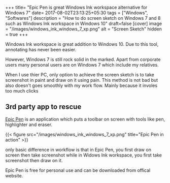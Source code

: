 +++
title= "Epic Pen is great Windows Ink workspace alternative for Windows 7"
date= 2017-08-02T23:13:25+05:30
tags = ["Windows", "Softwares"]
description = "How to do screen sketch on Windows 7 and 8 such as Windows Ink workspace in Windows 10"
draft=false
[cover]
image = "/images/windows_ink_windows_7_xp.png"
alt = "Screen Sketch"
hidden = true
+++

Windows Ink workspace is great addition to Windows 10. Due to this tool, annotating has never been easier. 

However, Windows 7 is still rock solid in the marked. Apart from corporate users many personal users are on Windows 7 which include my relatives.

When I use thier PC, only option to achieve the screen sketch is to take screenshot in paint and draw on it using pain. This method is not bad but also doesn't goes smoothly with my work flow. Mainly because it involes too much clicks 
<!--more-->
## 3rd party app to rescue
[Epic Pen](http://epic-pen.com/) is an application which puts a toolbar on screen with tools like pen, highlighter and eraser.


{{< figure src="/images/windows_ink_windows_7_xp.png" title="Epic Pen in action" >}}

only basic difference in workflow is that in Epic Pen, you first draw on screen then take screenshot while in Widows Ink workspace, you first take screenshot then draw on it.

Epic Pen is free for personal use and can be downloaded from offical website.



